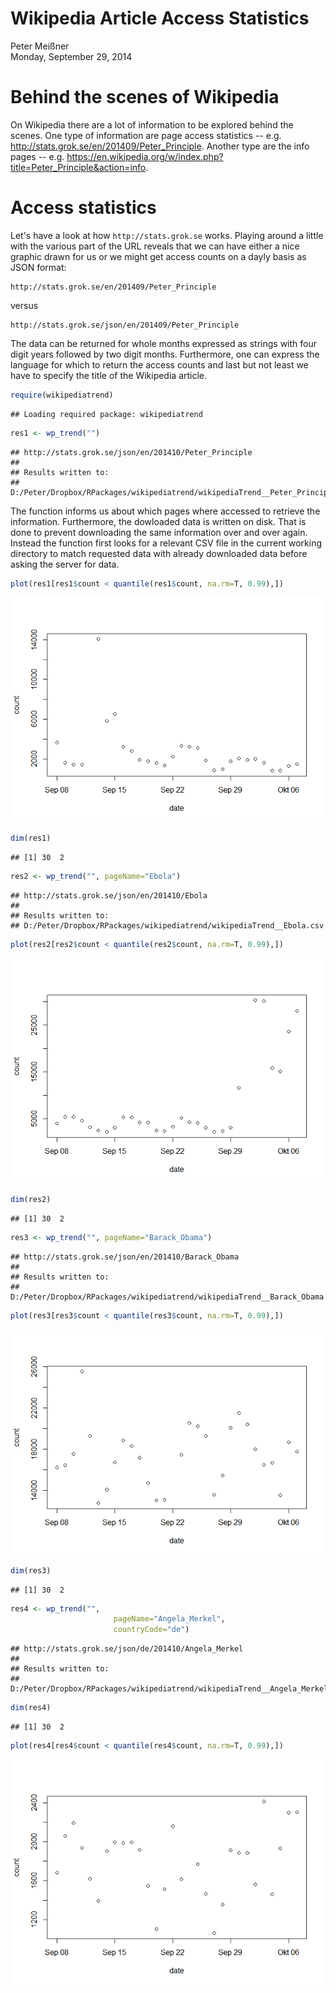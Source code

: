 # Wikipedia Article Access Statistics
Peter Meißner  
Monday, September 29, 2014  

# Behind the scenes of Wikipedia

On Wikipedia there are a lot of information to be explored behind the scenes. One type of information are page access statistics -- e.g. http://stats.grok.se/en/201409/Peter_Principle. Another type are the info pages -- e.g. https://en.wikipedia.org/w/index.php?title=Peter_Principle&action=info.


# Access statistics

Let's have a look at how `http://stats.grok.se` works. Playing around a little with the various part of the URL reveals that we can have either a nice graphic drawn for us or we might get access counts on a dayly basis as JSON format: 

```
http://stats.grok.se/en/201409/Peter_Principle
```
versus
```
http://stats.grok.se/json/en/201409/Peter_Principle
```

The data can be returned for whole months expressed as strings with four digit years followed by two digit months. Furthermore, one can express the language for which to return the access counts and last but not least we have to specify the title of the Wikipedia article. 


```r
require(wikipediatrend)
```

```
## Loading required package: wikipediatrend
```


```r
res1 <- wp_trend("")
```

```
## http://stats.grok.se/json/en/201410/Peter_Principle
## 
## Results written to:
## D:/Peter/Dropbox/RPackages/wikipediatrend/wikipediaTrend__Peter_Principle.csv
```
The function informs us about which pages where accessed to retrieve the information. Furthermore, the dowloaded data is written on disk. That is done to prevent downloading the same information over and over again. Instead the function first looks for a relevant CSV file in the current working directory to match requested data with already downloaded data before asking the server for data. 

```r
plot(res1[res1$count < quantile(res1$count, na.rm=T, 0.99),])
```

![plot of chunk unnamed-chunk-3](./Readme_files/figure-html/unnamed-chunk-3.png) 

```r
dim(res1)
```

```
## [1] 30  2
```

```r
res2 <- wp_trend("", pageName="Ebola")
```

```
## http://stats.grok.se/json/en/201410/Ebola
## 
## Results written to:
## D:/Peter/Dropbox/RPackages/wikipediatrend/wikipediaTrend__Ebola.csv
```

```r
plot(res2[res2$count < quantile(res2$count, na.rm=T, 0.99),])
```

![plot of chunk unnamed-chunk-4](./Readme_files/figure-html/unnamed-chunk-4.png) 

```r
dim(res2)
```

```
## [1] 30  2
```

```r
res3 <- wp_trend("", pageName="Barack_Obama")
```

```
## http://stats.grok.se/json/en/201410/Barack_Obama
## 
## Results written to:
## D:/Peter/Dropbox/RPackages/wikipediatrend/wikipediaTrend__Barack_Obama.csv
```

```r
plot(res3[res3$count < quantile(res3$count, na.rm=T, 0.99),])
```

![plot of chunk unnamed-chunk-5](./Readme_files/figure-html/unnamed-chunk-5.png) 

```r
dim(res3)
```

```
## [1] 30  2
```

```r
res4 <- wp_trend("", 
                       pageName="Angela_Merkel",
                       countryCode="de")
```

```
## http://stats.grok.se/json/de/201410/Angela_Merkel
## 
## Results written to:
## D:/Peter/Dropbox/RPackages/wikipediatrend/wikipediaTrend__Angela_Merkel.csv
```

```r
dim(res4)
```

```
## [1] 30  2
```

```r
plot(res4[res4$count < quantile(res4$count, na.rm=T, 0.99),])
```

![plot of chunk unnamed-chunk-6](./Readme_files/figure-html/unnamed-chunk-6.png) 












